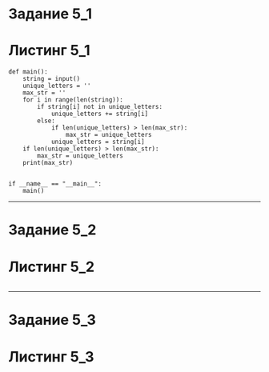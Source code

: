 # Задание 5_1

# Листинг 5_1
```Py
def main():
    string = input()
    unique_letters = ''
    max_str = ''
    for i in range(len(string)):
        if string[i] not in unique_letters:
            unique_letters += string[i]
        else:
            if len(unique_letters) > len(max_str):
                max_str = unique_letters
            unique_letters = string[i]
    if len(unique_letters) > len(max_str):
        max_str = unique_letters
    print(max_str)


if __name__ == "__main__":
    main()
```
________
# Задание 5_2

# Листинг 5_2
```Py

```
________
# Задание 5_3

# Листинг 5_3
```Py

```
